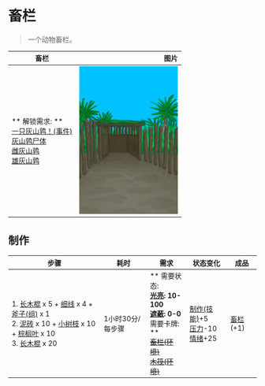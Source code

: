 # 畜栏  
> 一个动物畜栏。  
  
  畜栏  |   图片   
 ----  |  ----:   
 ** 解锁需求: **<br>[一只灰山鹑！(事件)](Event_PartridgeFight.md)<br>[灰山鹑尸体](PartridgeDead.md)<br>[雌灰山鹑](PartridgeFemaleLive.md)<br>[雄灰山鹑](PartridgeMaleLive.md)  |  <img decoding="async" src="Sprite/Coop.png" href="a.md" style="max-width:300px;max-height:300px;">   
  
## 制作  
步骤  |  耗时  |  需求  |  状态变化  |  成品  
----  |  ----  |  ----  |  ----  |  ----  
1. [长木棍](StickLong.md) x 5 + [细线](CordFiber.md) x 4 + [斧子(组)](GpTag_Axe.md) x 1<br>2. [泥砖](MudBrick.md) x 10 + [小树枝](Sticks.md) x 10 + [棕榈叶](PalmFronds.md) x 10<br>3. [长木棍](StickLong.md) x 20  |  1小时30分/每步骤  |  ** 需要状态: **<br>[光亮](Light.md): 10-100<br>[遮蔽](Sheltered.md): 0-0<br>** 需要卡牌: **<br>~~[畜栏(环境)](Env_Enclosure.md)~~<br>~~[木筏(环境)](Env_Raft.md)~~  |  [制作(技能)](Skill_Crafting.md)+5<br>[压力](Stress.md)-10<br>[情绪](Morale.md)+25  |  [畜栏](EnclosureEntrance.md)(+1)  
